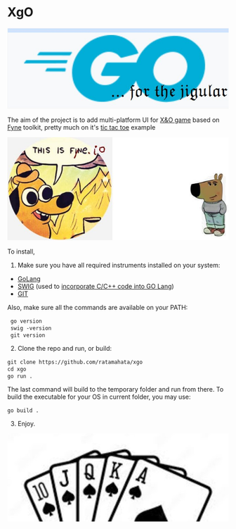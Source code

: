 # XgO

![image](img/go4jigular.jpg)

The aim of the project is to add multi-platform UI for [X&O game](https://github.com/ratamahata/xo)
based on [Fyne](http://fyne.io) toolkit, pretty much on it's [tic tac toe](https://github.com/fyne-io/examples/tree/develop/tictactoe) example

![image](img/itsfynecg.jpg)

To install,
1. Make sure you have all required instruments installed on your system:
- [GoLang](https://go.dev/doc/install)
- [SWIG](https://www.swig.org/download.html) (used to [incorporate C/C++ code into GO Lang](https://www.swig.org/Doc4.3/Go.html))
- [GIT](https://git-scm.com/downloads)

 Also, make sure all the commands are available on your PATH:

```console
 go version
 swig -version
 git version
```
 
2. Clone the repo and run, or build:

```console
git clone https://github.com/ratamahata/xgo
cd xgo
go run .
```

The last command will build to the temporary folder and run from there. 
To build the executable for your OS in current folder, you may use:

```console
go build .
```
3. Enjoy.

![image](img/rstraight.jpg)
